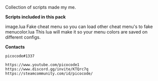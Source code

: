 Collection of scripts made my me.

**Scripts included in this pack**

image.lua
    Fake cheat menu so you can load other cheat menu's to fake
menucolor.lua
    This lua will make it so your menu colors are saved on different configs.

**Contacts**

	picocode#1337
	
	https://www.youtube.com/picocode1
	https://www.discord.gg/invite/KTQrc7q
	https://steamcommunity.com/id/picocode/
